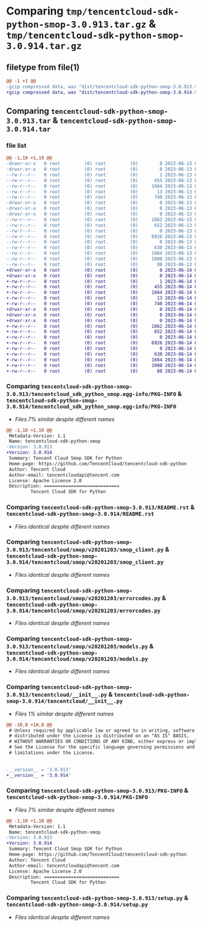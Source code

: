# Comparing `tmp/tencentcloud-sdk-python-smop-3.0.913.tar.gz` & `tmp/tencentcloud-sdk-python-smop-3.0.914.tar.gz`

## filetype from file(1)

```diff
@@ -1 +1 @@
-gzip compressed data, was "dist/tencentcloud-sdk-python-smop-3.0.913.tar", last modified: Tue Jun 13 02:23:47 2023, max compression
+gzip compressed data, was "dist/tencentcloud-sdk-python-smop-3.0.914.tar", last modified: Wed Jun 14 00:32:56 2023, max compression
```

## Comparing `tencentcloud-sdk-python-smop-3.0.913.tar` & `tencentcloud-sdk-python-smop-3.0.914.tar`

### file list

```diff
@@ -1,19 +1,19 @@
-drwxr-xr-x   0 root         (0) root         (0)        0 2023-06-13 02:23:47.000000 tencentcloud-sdk-python-smop-3.0.913/
-drwxr-xr-x   0 root         (0) root         (0)        0 2023-06-13 02:23:47.000000 tencentcloud-sdk-python-smop-3.0.913/tencentcloud_sdk_python_smop.egg-info/
--rw-r--r--   0 root         (0) root         (0)        1 2023-06-13 02:23:47.000000 tencentcloud-sdk-python-smop-3.0.913/tencentcloud_sdk_python_smop.egg-info/dependency_links.txt
--rw-r--r--   0 root         (0) root         (0)      455 2023-06-13 02:23:47.000000 tencentcloud-sdk-python-smop-3.0.913/tencentcloud_sdk_python_smop.egg-info/SOURCES.txt
--rw-r--r--   0 root         (0) root         (0)     1664 2023-06-13 02:23:47.000000 tencentcloud-sdk-python-smop-3.0.913/tencentcloud_sdk_python_smop.egg-info/PKG-INFO
--rw-r--r--   0 root         (0) root         (0)       13 2023-06-13 02:23:47.000000 tencentcloud-sdk-python-smop-3.0.913/tencentcloud_sdk_python_smop.egg-info/top_level.txt
--rw-r--r--   0 root         (0) root         (0)      740 2023-06-13 02:23:47.000000 tencentcloud-sdk-python-smop-3.0.913/README.rst
-drwxr-xr-x   0 root         (0) root         (0)        0 2023-06-13 02:23:47.000000 tencentcloud-sdk-python-smop-3.0.913/tencentcloud/
-drwxr-xr-x   0 root         (0) root         (0)        0 2023-06-13 02:23:47.000000 tencentcloud-sdk-python-smop-3.0.913/tencentcloud/smop/
-drwxr-xr-x   0 root         (0) root         (0)        0 2023-06-13 02:23:47.000000 tencentcloud-sdk-python-smop-3.0.913/tencentcloud/smop/v20201203/
--rw-r--r--   0 root         (0) root         (0)     1862 2023-06-13 02:23:47.000000 tencentcloud-sdk-python-smop-3.0.913/tencentcloud/smop/v20201203/smop_client.py
--rw-r--r--   0 root         (0) root         (0)      652 2023-06-13 02:23:47.000000 tencentcloud-sdk-python-smop-3.0.913/tencentcloud/smop/v20201203/errorcodes.py
--rw-r--r--   0 root         (0) root         (0)        0 2023-06-13 02:23:47.000000 tencentcloud-sdk-python-smop-3.0.913/tencentcloud/smop/v20201203/__init__.py
--rw-r--r--   0 root         (0) root         (0)     6926 2023-06-13 02:23:47.000000 tencentcloud-sdk-python-smop-3.0.913/tencentcloud/smop/v20201203/models.py
--rw-r--r--   0 root         (0) root         (0)        0 2023-06-13 02:23:47.000000 tencentcloud-sdk-python-smop-3.0.913/tencentcloud/smop/__init__.py
--rw-r--r--   0 root         (0) root         (0)      630 2023-06-13 02:23:47.000000 tencentcloud-sdk-python-smop-3.0.913/tencentcloud/__init__.py
--rw-r--r--   0 root         (0) root         (0)     1664 2023-06-13 02:23:47.000000 tencentcloud-sdk-python-smop-3.0.913/PKG-INFO
--rw-r--r--   0 root         (0) root         (0)     1008 2023-06-13 02:23:47.000000 tencentcloud-sdk-python-smop-3.0.913/setup.py
--rw-r--r--   0 root         (0) root         (0)       88 2023-06-13 02:23:47.000000 tencentcloud-sdk-python-smop-3.0.913/setup.cfg
+drwxr-xr-x   0 root         (0) root         (0)        0 2023-06-14 00:32:56.000000 tencentcloud-sdk-python-smop-3.0.914/
+drwxr-xr-x   0 root         (0) root         (0)        0 2023-06-14 00:32:56.000000 tencentcloud-sdk-python-smop-3.0.914/tencentcloud_sdk_python_smop.egg-info/
+-rw-r--r--   0 root         (0) root         (0)        1 2023-06-14 00:32:56.000000 tencentcloud-sdk-python-smop-3.0.914/tencentcloud_sdk_python_smop.egg-info/dependency_links.txt
+-rw-r--r--   0 root         (0) root         (0)      455 2023-06-14 00:32:56.000000 tencentcloud-sdk-python-smop-3.0.914/tencentcloud_sdk_python_smop.egg-info/SOURCES.txt
+-rw-r--r--   0 root         (0) root         (0)     1664 2023-06-14 00:32:56.000000 tencentcloud-sdk-python-smop-3.0.914/tencentcloud_sdk_python_smop.egg-info/PKG-INFO
+-rw-r--r--   0 root         (0) root         (0)       13 2023-06-14 00:32:56.000000 tencentcloud-sdk-python-smop-3.0.914/tencentcloud_sdk_python_smop.egg-info/top_level.txt
+-rw-r--r--   0 root         (0) root         (0)      740 2023-06-14 00:32:56.000000 tencentcloud-sdk-python-smop-3.0.914/README.rst
+drwxr-xr-x   0 root         (0) root         (0)        0 2023-06-14 00:32:56.000000 tencentcloud-sdk-python-smop-3.0.914/tencentcloud/
+drwxr-xr-x   0 root         (0) root         (0)        0 2023-06-14 00:32:56.000000 tencentcloud-sdk-python-smop-3.0.914/tencentcloud/smop/
+drwxr-xr-x   0 root         (0) root         (0)        0 2023-06-14 00:32:56.000000 tencentcloud-sdk-python-smop-3.0.914/tencentcloud/smop/v20201203/
+-rw-r--r--   0 root         (0) root         (0)     1862 2023-06-14 00:32:56.000000 tencentcloud-sdk-python-smop-3.0.914/tencentcloud/smop/v20201203/smop_client.py
+-rw-r--r--   0 root         (0) root         (0)      652 2023-06-14 00:32:56.000000 tencentcloud-sdk-python-smop-3.0.914/tencentcloud/smop/v20201203/errorcodes.py
+-rw-r--r--   0 root         (0) root         (0)        0 2023-06-14 00:32:56.000000 tencentcloud-sdk-python-smop-3.0.914/tencentcloud/smop/v20201203/__init__.py
+-rw-r--r--   0 root         (0) root         (0)     6926 2023-06-14 00:32:56.000000 tencentcloud-sdk-python-smop-3.0.914/tencentcloud/smop/v20201203/models.py
+-rw-r--r--   0 root         (0) root         (0)        0 2023-06-14 00:32:56.000000 tencentcloud-sdk-python-smop-3.0.914/tencentcloud/smop/__init__.py
+-rw-r--r--   0 root         (0) root         (0)      630 2023-06-14 00:32:56.000000 tencentcloud-sdk-python-smop-3.0.914/tencentcloud/__init__.py
+-rw-r--r--   0 root         (0) root         (0)     1664 2023-06-14 00:32:56.000000 tencentcloud-sdk-python-smop-3.0.914/PKG-INFO
+-rw-r--r--   0 root         (0) root         (0)     1008 2023-06-14 00:32:56.000000 tencentcloud-sdk-python-smop-3.0.914/setup.py
+-rw-r--r--   0 root         (0) root         (0)       88 2023-06-14 00:32:56.000000 tencentcloud-sdk-python-smop-3.0.914/setup.cfg
```

### Comparing `tencentcloud-sdk-python-smop-3.0.913/tencentcloud_sdk_python_smop.egg-info/PKG-INFO` & `tencentcloud-sdk-python-smop-3.0.914/tencentcloud_sdk_python_smop.egg-info/PKG-INFO`

 * *Files 7% similar despite different names*

```diff
@@ -1,10 +1,10 @@
 Metadata-Version: 1.1
 Name: tencentcloud-sdk-python-smop
-Version: 3.0.913
+Version: 3.0.914
 Summary: Tencent Cloud Smop SDK for Python
 Home-page: https://github.com/TencentCloud/tencentcloud-sdk-python
 Author: Tencent Cloud
 Author-email: tencentcloudapi@tencent.com
 License: Apache License 2.0
 Description: ============================
         Tencent Cloud SDK for Python
```

### Comparing `tencentcloud-sdk-python-smop-3.0.913/README.rst` & `tencentcloud-sdk-python-smop-3.0.914/README.rst`

 * *Files identical despite different names*

### Comparing `tencentcloud-sdk-python-smop-3.0.913/tencentcloud/smop/v20201203/smop_client.py` & `tencentcloud-sdk-python-smop-3.0.914/tencentcloud/smop/v20201203/smop_client.py`

 * *Files identical despite different names*

### Comparing `tencentcloud-sdk-python-smop-3.0.913/tencentcloud/smop/v20201203/errorcodes.py` & `tencentcloud-sdk-python-smop-3.0.914/tencentcloud/smop/v20201203/errorcodes.py`

 * *Files identical despite different names*

### Comparing `tencentcloud-sdk-python-smop-3.0.913/tencentcloud/smop/v20201203/models.py` & `tencentcloud-sdk-python-smop-3.0.914/tencentcloud/smop/v20201203/models.py`

 * *Files identical despite different names*

### Comparing `tencentcloud-sdk-python-smop-3.0.913/tencentcloud/__init__.py` & `tencentcloud-sdk-python-smop-3.0.914/tencentcloud/__init__.py`

 * *Files 1% similar despite different names*

```diff
@@ -10,8 +10,8 @@
 # Unless required by applicable law or agreed to in writing, software
 # distributed under the License is distributed on an "AS IS" BASIS,
 # WITHOUT WARRANTIES OR CONDITIONS OF ANY KIND, either express or implied.
 # See the License for the specific language governing permissions and
 # limitations under the License.
 
 
-__version__ = '3.0.913'
+__version__ = '3.0.914'
```

### Comparing `tencentcloud-sdk-python-smop-3.0.913/PKG-INFO` & `tencentcloud-sdk-python-smop-3.0.914/PKG-INFO`

 * *Files 7% similar despite different names*

```diff
@@ -1,10 +1,10 @@
 Metadata-Version: 1.1
 Name: tencentcloud-sdk-python-smop
-Version: 3.0.913
+Version: 3.0.914
 Summary: Tencent Cloud Smop SDK for Python
 Home-page: https://github.com/TencentCloud/tencentcloud-sdk-python
 Author: Tencent Cloud
 Author-email: tencentcloudapi@tencent.com
 License: Apache License 2.0
 Description: ============================
         Tencent Cloud SDK for Python
```

### Comparing `tencentcloud-sdk-python-smop-3.0.913/setup.py` & `tencentcloud-sdk-python-smop-3.0.914/setup.py`

 * *Files identical despite different names*

